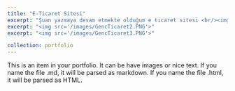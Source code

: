 ```yaml
---
title: "E-Ticaret Sitesi"
excerpt: "Şuan yazmaya devam etmekte olduğum e ticaret sitesi <br/><img src='/images/GencTicaret.PNG'>"
excerpt: "<img src='/images/GencTicaret2.PNG'>"
excerpt: "<img src='/images/GencTicaret3.PNG'>"

collection: portfolio
---
```


This is an item in your portfolio. It can be have images or nice text. If you name the file .md, it will be parsed as markdown. If you name the file .html, it will be parsed as HTML. 
